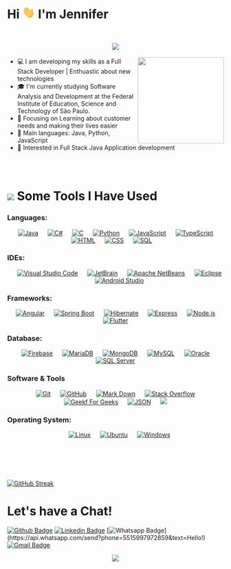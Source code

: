 <h1>Hi <img  src="https://raw.githubusercontent.com/ABSphreak/ABSphreak/master/gifs/Hi.gif" width="30px"> I'm Jennifer</h1>

<br>

<p align="center">
	<a href="https://github.com/jenniferVC">
		<img src="https://readme-typing-svg.herokuapp.com/?lines=Welcome+to+my+GitHub+Profile!;I'm+a+Full+Stack+Developer;Always%20developing%20my%20skills&center=true&width=380&height=45">
	</a>
</p>

<img align="right" width="200" height="200" src="https://th.bing.com/th/id/R.ed15f10a113f369191ed1024bee56c31?rik=tCFPrBY7k5PgcQ&riu=http%3a%2f%2fwww.piskelapp.com%2fstatic%2fresources%2fgithub_octocat.gif&ehk=zEqM%2bq3YtaoIHB6vXdmWZbTI%2ftrO4t1jiFrp%2fzQlUiI%3d&risl=&pid=ImgRaw&r=0">

- 💻 I am developing my skills as a Full Stack Developer | Enthuastic about new technologies
- 🎓 I'm currently studying Software Analysis and Development at the Federal Institute of Education, Science and Technology of São Paulo.
- 🌱 Focusing on Learning about customer needs and making their lives easier
- 🌟 Main languages: Java, Python, JavaScript
- 🚩 Interested in Full Stack Java Application development

<br>
<br>

# <img src="https://media2.giphy.com/media/QssGEmpkyEOhBCb7e1/giphy.gif?cid=ecf05e47a0n3gi1bfqntqmob8g9aid1oyj2wr3ds3mg700bl&rid=giphy.gif" width ="25"> Some Tools I Have Used

### Languages:

<p align="center">
&emsp;
<a href="#"><img alt="Java" src="https://img.shields.io/badge/-Java-E34F26?style=flat-square&logo=openjdk&logoColor=white"></a>
&emsp;
<a href="#"><img alt="C#" src="https://img.shields.io/badge/C%23-239120?&style=flat-square&logo=c-sharp&logoColor=white"></a>
&emsp;
<a href="#"><img alt="C" src="https://img.shields.io/badge/C-269347?&style=flat-square&logo=c&logoColor=white"></a>
&emsp;
<a href="#"><img alt="Python" src="https://img.shields.io/badge/Python-14354C?style=flat-square&logo=python&logoColor=white"></a>
&emsp;
<a href="#"><img alt="JavaScript" src="https://img.shields.io/badge/-JavaScript-f7df1e?style=flat-square&logo=javascript&logoColor=white"></a>
&emsp;
<a href="#"><img alt="TypeScript" src="https://img.shields.io/badge/TypeScript-007ACC?style=flat-square&logo=typescript&logoColor=white"></a>
&emsp;
<a href="#"><img alt="HTML" src="https://img.shields.io/badge/HTML-2C2D72?style=flat-square&logo=html5&logoColor=white"></a>
&emsp;
<a href="#"><img alt="CSS" src="https://img.shields.io/badge/-CSS-264ee4?style=flat-square&logo=css3&logoColor=white"></a>
&emsp;
<a href="#"><img alt="SQL" src="https://img.shields.io/badge/SQL-239120?&style=flat-square&logo=MySQL&logoColor=white"></a>
&emsp;
<p>

### IDEs:

<p align="center">
  &emsp;
    <a href="#"><img alt="Visual Studio Code" src="https://img.shields.io/badge/Visual%20Studio%20Code-0078d7.svg?style=flat-square&logo=visual-studio-code&logoColor=white"></a>
  &emsp;
    <a href="#"><img alt="JetBrain" src="https://img.shields.io/badge/IntelliJ%20IDEA-%23000000.svg?style=flat-square&logo=jetbrains&logoColor=white" /></a>
  &emsp;
    <a href="#"><img alt="Apache NetBeans" src="https://img.shields.io/badge/Apache%20NetBeans-%2366595C.svg?&style=flat-square&logo=apache&logoColor=white" /></a>
  &emsp;
    <a href="#"><img alt="Eclipse" src="https://img.shields.io/badge/eclipse%20ide-%232C2255.svg?&style=flat-square&logo=eclipse%20ide&logoColor=white" /></a>
  &emsp;
    <a href="#"><img alt="Android Studio" src="https://img.shields.io/badge/Android%20Studio-%269347.svg?&style=flat-square&logo=android&logoColor=white" /></a>
</p>

### Frameworks:

<p align="center">
  &emsp;
    <a href="#"><img alt="Angular" src="https://img.shields.io/badge/Angular-%23F05033.svg?style=flat-square&logo=angular&logoColor=white"></a>
  &emsp;
    <a href="#"><img alt="Spring Boot" src="https://img.shields.io/badge/Spring_Boot-%269347.svg?&style=flat-square&logo=spring&logoColor=white" /></a>   
  &emsp;
    <a href="#"><img alt="Hibernate" src="https://img.shields.io/badge/Hibernate-%232C2255.svg?&style=flat-square&logo=hibernate&logoColor=white" /></a> 
  &emsp;
    <a href="#"><img alt="Express" src="https://img.shields.io/badge/Express-%23000000.svg?style=flat-square&logo=express&logoColor=white" /></a>
  &emsp;
    <a href="#"><img alt="Node.js" src="https://img.shields.io/badge/Node.js-%269347.svg?&style=flat-square&logo=node.js&logoColor=white" /></a>
  &emsp;
    <a href="#"><img alt="Flutter" src="https://img.shields.io/badge/Flutter-0078d7.svg?&style=flat-square&logo=flutter&logoColor=white" /></a>    
</p>

### Database:

<p align="center">
  &emsp;
    <a href="#"><img alt="Firebase" src="https://img.shields.io/badge/Firebase-FE7A16.svg?style=flat-square&logo=firebase&logoColor=white"></a>
  &emsp;
    <a href="#"><img alt="MariaDB" src="https://img.shields.io/badge/MariaDB-%23000000.svg?style=flat-square&logo=mariadb&logoColor=white" /></a>
  &emsp;
    <a href="#"><img alt="MongoDB" src="https://img.shields.io/badge/MongoDB-%2366595C.svg?&style=flat-square&logo=mongodb&logoColor=white" /></a>
  &emsp;
    <a href="#"><img alt="MySQL" src="https://img.shields.io/badge/MySQL-0078d7.svg?&style=flat-square&logo=mySQL&logoColor=white" /></a>
  &emsp;
    <a href="#"><img alt="Oracle" src="https://img.shields.io/badge/Oracle-%23F05033.svg?&style=flat-square&logo=oracle&logoColor=white" /></a>
  &emsp;
    <a href="#"><img alt="SQL Server" src="https://img.shields.io/badge/SQL_Server-0078d7.svg?&style=flat-square&logo=sql-server&logoColor=white" /></a>    
</p>

### Software & Tools

<p align="center">
  &emsp;
    <a href="#"><img alt="Git" src="https://img.shields.io/badge/Git%20-%23F05033.svg?style=flat-square&logo=git&logoColor=white"></a>
  &emsp;
    <a href="#"><img alt="GitHub" src="https://img.shields.io/badge/github-%23181717.svg?style=flat-square&logo=github&logoColor=white"></a>
  &emsp;
    <a href="#"><img alt="Mark Down" src="https://img.shields.io/badge/Markdown-000000?style=flat-square&logo=markdown&logoColor=white"></a>
  &emsp;
    <a href="#"><img alt="Stack Overflow" src="https://img.shields.io/badge/-Stack%20Overflow-FE7A16?style=flat-square&logo=stack-overflow&logoColor=white"></a>
  &emsp;
    <a href="#"><img alt="Geekf For Geeks" src="https://img.shields.io/badge/geeksforgeeks-%230F9D58.svg?style=flat-square&logo=geeksforgeeks&logoColor=white"></a>
  &emsp;
    <a href="#"><img alt="JSON" img src="https://img.shields.io/badge/json-%23000000.svg?style=flat-square&logo=json&logoColor=white"></a>
  &emsp;
    <a href="#"><img src="https://img.shields.io/badge/Postman-FE7A16.svg?&style=flat-square&logo=postman&logoColor=white" /></a>
</p>

### Operating System:

<p align="center">
  &emsp;
    <a href="#"><img alt="Linux" src="https://img.shields.io/badge/Linux-000.svg?style=flat-square&logo=linux&logoColor=white"></a>
  &emsp;
    <a href="#"><img alt="Ubuntu" src="https://img.shields.io/badge/Ubuntu-%232C2255.svg?style=flat-square&logo=ubuntu&logoColor=white" /></a>
  &emsp;
    <a href="#"><img alt="Windows" src="https://img.shields.io/badge/Windows-0078d7.svg?&style=flat-square&logo=windows&logoColor=white" /></a>
</p>

<br>
<br>
<br>
<br>

[![GitHub Streak](https://streak-stats.demolab.com/?user=jenniferVC&theme=bear&background=000&border=30A3DC&dates=FFF)](https://git.io/streak-stats)

# Let's have a Chat!

[![Github Badge](https://img.shields.io/badge/-Github-000?style=for-the-badge&logo=Github&logoColor=white&link=https://github.com/jenniferVC)](https://github.com/jenniferVC)
[![Linkedin Badge](https://img.shields.io/badge/-LinkedIn-blue?style=for-the-badge&logo=Linkedin&logoColor=white&link=https://www.linkedin.com/in/jennifer-vasconcelos-b45476184/)](https://www.linkedin.com/in/jennifer-vasconcelos-b45476184/)
[![Whatsapp Badge](https://img.shields.io/badge/-Whatsapp-4CA143?style=for-the-badge&labelColor=4CA143&logo=whatsapp&logoColor=white&link=https://api.whatsapp.com/send?phone=5515997972859&text=Hello!)](https://api.whatsapp.com/send?phone=5515997972859&text=Hello!)
[![Gmail Badge](https://img.shields.io/badge/-Gmail-c14438?style=for-the-badge&logo=Gmail&logoColor=white&link=mailto:jenniferkt.ifsp@gmail.com)](mailto:jenniferkt.ifsp@gmail.com)

<p align="center">
	<a href="https://github.com/jenniferVC">
		<img src="https://readme-typing-svg.herokuapp.com/?lines=Thanks+For+Visiting!!&center=true&width=380&height=45">
	</a>
</p>

